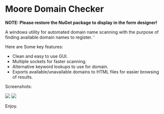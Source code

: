 # Moore Domain Checker

<b>NOTE: Please restore the NuGet package to display in the form designer!</b>

A windows utility for automated domain name scanning with the purpose of finding available domain names to register. '

Here are Some key features: 

- Clean and easy to use GUI.
- Multiple sockets for faster scanning.
- Alternative keyword lookups to use for domain. 
- Exports available/unavailable domains to HTML files for easier browsing of results.

Screenshots: 

<img src="http://moorer-software.com/projects/mdc1.png"></img>
<img src="http://moorer-software.com/projects/mdc2.png"></img>


Enjoy.
